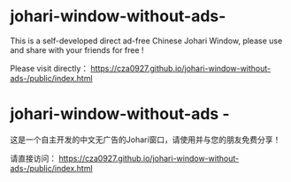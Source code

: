 # johari-window-without-ads-
This is a self-developed direct ad-free Chinese Johari Window, please use and share with your friends for free !

Please visit directly：
https://cza0927.github.io/johari-window-without-ads-/public/index.html


# johari-window-without-ads -
这是一个自主开发的中文无广告的Johari窗口，请使用并与您的朋友免费分享！

请直接访问：
https://cza0927.github.io/johari-window-without-ads-/public/index.html

